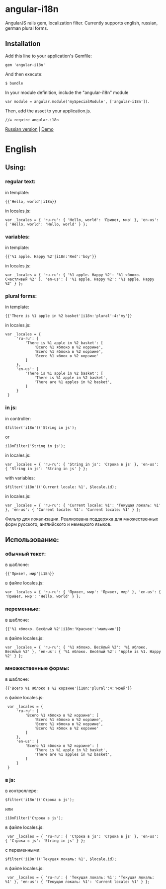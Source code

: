 angular-i18n
============

AngularJS rails gem, localization filter. Currently supports english, russian, german plural forms.

## Installation

Add this line to your application's Gemfile:

    gem 'angular-i18n'

And then execute:

    $ bundle

In your module definition, include the "angular-i18n" module

    var module = angular.module('mySpecialModule', ['angular-i18n']).

Then, add the asset to your application.js.

    //= require angular-i18n

[Russian version](#ru) | [Demo](http://avokhmin.github.com/angular-i18n/)

English
============

Using:
-------

### regular text:
in template:

    {{'Hello, world'|i18n}}

in locales.js:

    var _locales = { 'ru-ru': { 'Hello, world': 'Привет, мир' }, 'en-us': { 'Hello, world': 'Hello, world' } };

### variables:
in template:

    {{'%1 apple. Happy %2'|i18n:'Red':'boy'}}
    
in locales.js:

    var _locales = { 'ru-ru': { '%1 apple. Happy %2': '%1 яблоко. Счастливый %2' }, 'en-us': { '%1 apple. Happy %2': '%1 apple. Happy %2' } };

### plural forms:
in template:

    {{'There is %1 apple in %2 basket'|i18n:'plural':4:'my'}}
    
in locales.js:

    var _locales = {
         'ru-ru': {
             'There is %1 apple in %2 basket': [
                 'Всего %1 яблоко в %2 корзине',
                 'Всего %1 яблока в %2 корзине',
                 'Всего %1 яблок в %2 корзине'
             ]
         },
         'en-us': {
             'There is %1 apple in %2 basket': [
                 'There is %1 apple in %2 basket',
                 'There are %1 apples in %2 basket',
             ]
         }
     }

### in js:
in controller:

    $filter('i18n')('String in js');

or

    i18nFilter('String in js');
    
in locales.js:

    var _locales = { 'ru-ru': { 'String in js': 'Строка в js' }, 'en-us': { 'String in js': 'String in js' } };

with variables:

    $filter('i18n')('Current locale: %1', $locale.id);
    
in locales.js:

    var _locales = { 'ru-ru': { 'Current locale: %1': 'Текущая локаль: %1' }, 'en-us': { 'Current locale: %1': 'Current locale: %1' } };

<a name="ru"></a>
Фильтр для локализации. Реализована поддержка для множественных форм русского, английского и немецкого языков.

Использование:
-------

### обычный текст:
в шаблоне:

    {{'Привет, мир'|i18n}}

в файле locales.js:

    var _locales = { 'ru-ru': { 'Привет, мир': 'Привет, мир' }, 'en-us': { 'Привет, мир': 'Hello, world' } };

### переменные:
в шаблоне:

    {{'%1 яблоко. Весёлый %2'|i18n:'Красное':'мальчик'}}
    
в файле locales.js:

    var _locales = { 'ru-ru': { '%1 яблоко. Весёлый %2': '%1 яблоко. Весёлый %2' }, 'en-us': { '%1 яблоко. Весёлый %2': 'Apple is %1. Happy %2' } };

### множественные формы:
в шаблоне:

    {{'Всего %1 яблоко в %2 корзине'|i18n:'plural':4:'моей'}}
    
в файле locales.js:

     var _locales = {
         'ru-ru': {
             'Всего %1 яблоко в %2 корзине': [
                 'Всего %1 яблоко в %2 корзине',
                 'Всего %1 яблока в %2 корзине',
                 'Всего %1 яблок в %2 корзине'
             ]
         },
         'en-us': {
             'Всего %1 яблоко в %2 корзине': [
                 'There is %1 apple in %2 basket',
                 'There are %1 apples in %2 basket',
             ]
         }
     }

### в js:
в контроллере:

    $filter('i18n')('Строка в js');

или

    i18nFilter('Строка в js');
    
в файле locales.js:

     var _locales = { 'ru-ru': { 'Строка в js': 'Строка в js' }, 'en-us': { 'Строка в js': 'String in js' } };

с переменными:

    $filter('i18n')('Текущая локаль: %1', $locale.id);


в файле locales.js:

     var _locales = { 'ru-ru': { 'Текущая локаль: %1': 'Текущая локаль: %1' }, 'en-us': { 'Текущая локаль: %1': 'Current locale: %1' } };
